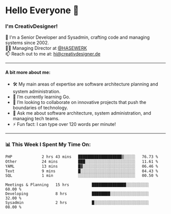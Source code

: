 # Hello Everyone 👋

### I'm CreativDesigner!

🔭 I'm a Senior Developer and Sysadmin, crafting code and managing systems since 2002.  
👨‍💼 Managing Director at [@HASEWERK](https://github.com/HASEWERK)  
📫 Reach out to me at: [hi@creativdesigner.de](mailto:hi@creativdesigner.de)  

---

#### A bit more about me:

- 🛠 My main areas of expertise are software architecture planning and system administration.
- 🌱 I’m currently learning Go.
- 👯 I’m looking to collaborate on innovative projects that push the boundaries of technology.
- 💬 Ask me about software architecture, system administration, and managing tech teams.
- ⚡ Fun fact: I can type over 120 words per minute!  

---

### 📊 **This Week I Spent My Time On:**

<!--START_SECTION:waka-->

```txt
PHP             2 hrs 43 mins   ███████████████████▒░░░░░   76.73 %
Other           24 mins         ███░░░░░░░░░░░░░░░░░░░░░░   11.61 %
YAML            13 mins         █▓░░░░░░░░░░░░░░░░░░░░░░░   06.46 %
Text            9 mins          █░░░░░░░░░░░░░░░░░░░░░░░░   04.43 %
SQL             1 min           ░░░░░░░░░░░░░░░░░░░░░░░░░   00.50 %
```

<!--END_SECTION:waka-->

```text
Meetings & Planning   15 hrs          ███████████████░░░░░░░░░░   60.00 % 
Developing            8 hrs           ████████░░░░░░░░░░░░░░░░░   32.00 % 
Sysadmin              2 hrs           █░░░░░░░░░░░░░░░░░░░░░░░░   08.00 %

